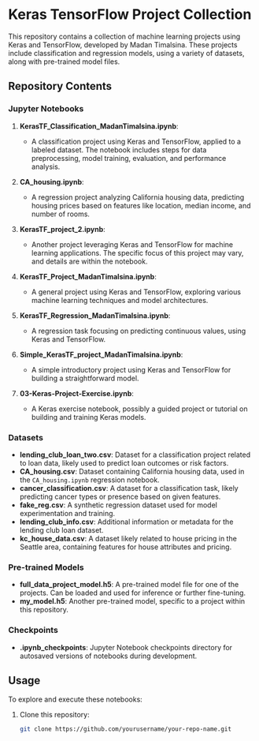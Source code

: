 # Keras TensorFlow Project Collection

This repository contains a collection of machine learning projects using Keras and TensorFlow, developed by Madan Timalsina. These projects include classification and regression models, using a variety of datasets, along with pre-trained model files.

## Repository Contents

### Jupyter Notebooks

1. **KerasTF_Classification_MadanTimalsina.ipynb**: 
   - A classification project using Keras and TensorFlow, applied to a labeled dataset. The notebook includes steps for data preprocessing, model training, evaluation, and performance analysis.

2. **CA_housing.ipynb**:
   - A regression project analyzing California housing data, predicting housing prices based on features like location, median income, and number of rooms.

3. **KerasTF_project_2.ipynb**:
   - Another project leveraging Keras and TensorFlow for machine learning applications. The specific focus of this project may vary, and details are within the notebook.

4. **KerasTF_Project_MadanTimalsina.ipynb**:
   - A general project using Keras and TensorFlow, exploring various machine learning techniques and model architectures.

5. **KerasTF_Regression_MadanTimalsina.ipynb**:
   - A regression task focusing on predicting continuous values, using Keras and TensorFlow.

6. **Simple_KerasTF_project_MadanTimalsina.ipynb**:
   - A simple introductory project using Keras and TensorFlow for building a straightforward model.

7. **03-Keras-Project-Exercise.ipynb**:
   - A Keras exercise notebook, possibly a guided project or tutorial on building and training Keras models.

### Datasets

- **lending_club_loan_two.csv**: Dataset for a classification project related to loan data, likely used to predict loan outcomes or risk factors.
- **CA_housing.csv**: Dataset containing California housing data, used in the `CA_housing.ipynb` regression notebook.
- **cancer_classification.csv**: A dataset for a classification task, likely predicting cancer types or presence based on given features.
- **fake_reg.csv**: A synthetic regression dataset used for model experimentation and training.
- **lending_club_info.csv**: Additional information or metadata for the lending club loan dataset.
- **kc_house_data.csv**: A dataset likely related to house pricing in the Seattle area, containing features for house attributes and pricing.

### Pre-trained Models

- **full_data_project_model.h5**: A pre-trained model file for one of the projects. Can be loaded and used for inference or further fine-tuning.
- **my_model.h5**: Another pre-trained model, specific to a project within this repository.

### Checkpoints

- **.ipynb_checkpoints**: Jupyter Notebook checkpoints directory for autosaved versions of notebooks during development.

## Usage

To explore and execute these notebooks:
1. Clone this repository:
   ```bash
   git clone https://github.com/yourusername/your-repo-name.git



